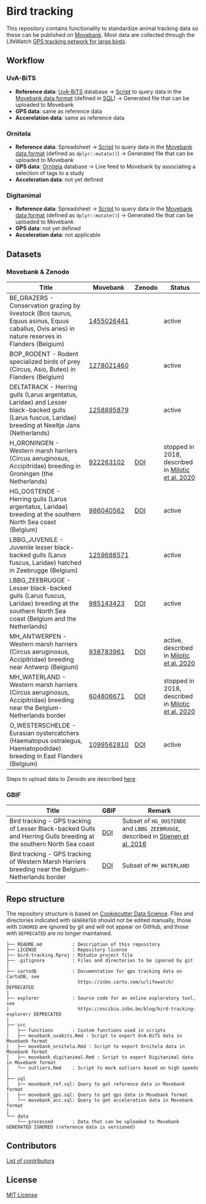 # Bird tracking

This repository contains functionality to standardize animal tracking data so these can be published on [Movebank](https://www.movebank.org/). Most data are collected through the LifeWatch [GPS tracking network for large birds](http://lifewatch.be/en/gps-tracking-network-large-birds).

## Workflow

### UvA-BiTS

- **Reference data**: [UvA-BiTS](http://www.uva-bits.nl/) database → [Script](src/movebank_uvabits.Rmd) to query data in the [Movebank data format](https://www.movebank.org/node/2381) (defined in [SQL](sql)) → Generated file that can be uploaded to Movebank
- **GPS data**: same as reference data
- **Accerelation data**: same as reference data

### Ornitela

- **Reference data**: Spreadsheet → [Script](src/movebank_ornitela.Rmd) to query  data in the [Movebank data format](https://www.movebank.org/node/2381) (defined as `dplyr::mutate()`) → Generated file that can be uploaded to Movebank
- **GPS data**: [Ornitela](https://www.ornitela.com/) database → Live feed to Movebank by associating a selection of tags to a study
- **Acceleration data**: not yet defined

### Digitanimal

- **Reference data**: Spreadsheet → [Script](src/movebank_digitanimal.Rmd) to query  data in the [Movebank data format](https://www.movebank.org/node/2381) (defined as `dplyr::mutate()`) → Generated file that can be uploaded to Movebank
- **GPS data**: not yet defined
- **Acceleration data**: not applicable

## Datasets

### Movebank & Zenodo

Title | Movebank | Zenodo | Status
--- | --- | --- | ---
BE_GRAZERS - Conservation grazing by livestock (Bos taurus, Equus asinus, Equus caballus, Ovis aries) in nature reserves in Flanders (Belgium) | [1455026441](https://www.movebank.org/cms/webapp?gwt_fragment=page=studies,path=study1455026441) |  | active
BOP_RODENT - Rodent specialized birds of prey (Circus, Asio, Buteo) in Flanders (Belgium) | [1278021460](https://www.movebank.org/cms/webapp?gwt_fragment=page=studies,path=study1278021460) |  | active
DELTATRACK - Herring gulls (Larus argentatus, Laridae) and Lesser black-backed gulls (Larus fuscus, Laridae) breeding at Neeltje Jans (Netherlands) | [1258895879](https://www.movebank.org/cms/webapp?gwt_fragment=page=studies,path=study1258895879) |  | active
H_GRONINGEN - Western marsh harriers (Circus aeruginosus, Accipitridae) breeding in Groningen (the Netherlands) | [922263102](https://www.movebank.org/cms/webapp?gwt_fragment=page=studies,path=study922263102) | [DOI](https://doi.org/10.5281/zenodo.3552507) | stopped in 2018, described in [Milotic et al. 2020](https://doi.org/10.3897/zookeys.947.52570)
HG_OOSTENDE - Herring gulls (Larus argentatus, Laridae) breeding at the southern North Sea coast (Belgium) | [986040562](https://www.movebank.org/cms/webapp?gwt_fragment=page=studies,path=study986040562) | [DOI](https://doi.org/10.5281/zenodo.3541811) | active
LBBG_JUVENILE - Juvenile lesser black-backed gulls (Larus fuscus, Laridae) hatched in Zeebrugge (Belgium) | [1259686571](https://www.movebank.org/cms/webapp?gwt_fragment=page=studies,path=study1259686571) |  | active
LBBG_ZEEBRUGGE - Lesser black-backed gulls (Larus fuscus, Laridae) breeding at the southern North Sea coast (Belgium and the Netherlands) | [985143423](https://www.movebank.org/cms/webapp?gwt_fragment=page=studies,path=study985143423) | [DOI](https://doi.org/10.5281/zenodo.3540799) | active
MH_ANTWERPEN - Western marsh harriers (Circus aeruginosus, Accipitridae) breeding near Antwerp (Belgium) | [938783961](https://www.movebank.org/cms/webapp?gwt_fragment=page=studies,path=study938783961) | [DOI](https://doi.org/10.5281/zenodo.3550093) | active, described in [Milotic et al. 2020](https://doi.org/10.3897/zookeys.947.52570)
MH_WATERLAND - Western marsh harriers (Circus aeruginosus, Accipitridae) breeding near the Belgium-Netherlands border | [604806671](https://www.movebank.org/cms/webapp?gwt_fragment=page=studies,path=study604806671) | [DOI](https://doi.org/10.5281/zenodo.3532940) | stopped in 2018, described in [Milotic et al. 2020](https://doi.org/10.3897/zookeys.947.52570)
O_WESTERSCHELDE - Eurasian oystercatchers (Haematopus ostralegus, Haematopodidae) breeding in East Flanders (Belgium) | [1099562810](https://www.movebank.org/cms/webapp?gwt_fragment=page=studies,path=study1099562810) | [DOI](https://doi.org/10.5281/zenodo.3734898) | active

Steps to upload data to Zenodo are described [here](https://github.com/inbo/bird-tracking/issues/131).

### GBIF

Title | GBIF | Remark
--- | --- | ---
Bird tracking - GPS tracking of Lesser Black-backed Gulls and Herring Gulls breeding at the southern North Sea coast | [DOI](https://doi.org/10.15468/02omly) | Subset of `HG_OOSTENDE` and `LBBG_ZEEBRUGGE`, described in [Stienen et al. 2016](https://doi.org/10.3897/zookeys.555.6173)
Bird tracking - GPS tracking of Western Marsh Harriers breeding near the Belgium-Netherlands border | [DOI](https://doi.org/10.15468/rbguhj) | Subset of `MH_WATERLAND`

## Repo structure

The repository structure is based on [Cookiecutter Data Science](http://drivendata.github.io/cookiecutter-data-science/). Files and directories indicated with `GENERATED` should not be edited manually, those with `IGNORED` are ignored by git and will not appear on GitHub, and those with `DEPRECATED` are no longer maintained.

```
├── README.md           : Description of this repository
├── LICENSE             : Repository license
├── bird-tracking.Rproj : RStudio project file
├── .gitignore          : Files and directories to be ignored by git
│
├── cartodb             : Documentation for gps tracking data on CartoDB, see
|                         https://inbo.carto.com/u/lifewatch/ DEPRECATED
|
├── explorer            : Source code for an online exploratory tool, see 
|                         https://oscibio.inbo.be/blog/bird-tracking-explorer/ DEPRECATED
|
├── src
│   ├── functions       : Custom functions used in scripts
│   ├── movebank_uvabits.Rmd : Script to export UvA-BiTS data in Movebank format
│   ├── movebank_ornitela.Rmd : Script to export Ornitela data in Movebank format
│   ├── movebank_digitanimal.Rmd : Script to export Digitanimal data in Movebank format
│   └── outliers.Rmd    : Script to mark outliers based on high speeds
│
├── sql
│   ├── movebank_ref.sql: Query to get reference data in Movebank format
│   ├── movebank_gps.sql: Query to get gps data in Movebank format
│   └── movebank_acc.sql: Query to get acceleration data in Movebank format
│
└── data
    └── processed       : Data that can be uploaded to Movebank GENERATED IGNORED (reference data is versioned)
```

## Contributors

[List of contributors](https://github.com/inbo/bird-tracking/contributors)

## License

[MIT License](LICENSE)
